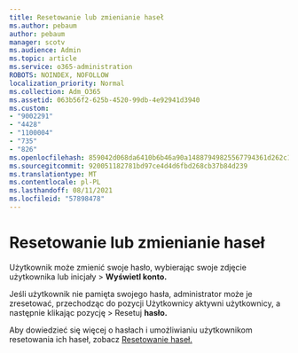 ```yaml
---
title: Resetowanie lub zmienianie haseł
ms.author: pebaum
author: pebaum
manager: scotv
ms.audience: Admin
ms.topic: article
ms.service: o365-administration
ROBOTS: NOINDEX, NOFOLLOW
localization_priority: Normal
ms.collection: Adm_O365
ms.assetid: 063b56f2-625b-4520-99db-4e92941d3940
ms.custom:
- "9002291"
- "4428"
- "1100004"
- "735"
- "826"
ms.openlocfilehash: 859042d068da6410b6b46a90a14887949825567794361d262c190149530d708b
ms.sourcegitcommit: 920051182781bd97ce4d4d6fbd268cb37b84d239
ms.translationtype: MT
ms.contentlocale: pl-PL
ms.lasthandoff: 08/11/2021
ms.locfileid: "57898478"
---
```

# <a name="reset-or-change-passwords"></a>Resetowanie lub zmienianie haseł

Użytkownik może zmienić swoje hasło, wybierając swoje zdjęcie użytkownika lub inicjały > **Wyświetl konto.**
  
Jeśli użytkownik nie pamięta swojego hasła, administrator może je zresetować, przechodząc do pozycji Użytkownicy aktywni użytkownicy, a następnie klikając pozycję  >  [](https://portal.office.com/adminportal/home#/users)Resetuj **hasło.**
  
Aby dowiedzieć się więcej o hasłach i umożliwianiu użytkownikom resetowania ich haseł, zobacz [Resetowanie haseł.](https://docs.microsoft.com/microsoft-365/admin/add-users/reset-passwords)
